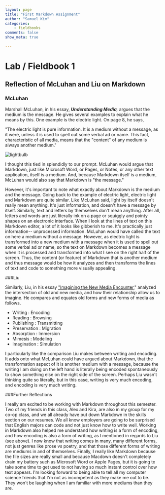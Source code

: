 ```yaml
---
layout: page  
title: "First Markdown Assignment"  
author: "Samuel Kim"  
categories:  
    - fieldbooks  
comments: false   
show_meta: true  
    
---
```


Lab / Fieldbook 1
=======

## Reflection of McLuhan and Liu on Markdown
 
### McLuhan

Marshall McLuhan, in his essay, _**Understanding Media**,_ argues that the medium is the message. He gives several examples to explain what he means by this. One example is the electric light. On page 8, he says, 

"The electric light is pure information. It is a medium without a message, as it were, unless it is used to spell out some verbal ad or name. This fact, characteristic of all media, means that the "content" of any medium is always another medium."
 
![lightbulb](http://www.history.com/s3static/video-thumbnails/AETN-History_VMS/21/133/History_Invention_of_the_Lightbulb_40572_SF_HD_1104x622-16x9.jpg "Lightbulb")
 
I thought this tied in splendidly to our prompt. McLuhan would argue that Markdown, just like Microsoft Word, or Pages, or Notes, or any other text application, itself is a medium. And, because Markdown itself is a medium, McLuhan would also say that Markdown is "the message."

However, it's important to note what exactly about Markdown is the medium and the message. Going back to the example of electric light, electric light and Markdown are quite similar. Like McLuhan said, light by itself doesn't really mean anything. It's just information, and doesn't have a message by itself. Similarly, text and letters by themselves don't mean anything. After all, letters and words are just literally ink on a page or squiggly and pointy shapes on an electronic interface. When I look at the lines of text on this Markdown editor, a lot of it looks like gibberish to me. It's practically just information-- unprocessed information. McLuhan would have called the text on here a medium without a message. However, as electric light is transformed into a new medium with a message when it is used to spell out some verbal ad or name, so the text on Markdown becomes a message when it is processed and transformed into what I see on the right half of the screen. Thus, the content (or feature) of Markdown that is another medium and thus message would be how it analyzes and then transforms the lines of text and code to something more visually appealing. 

###Liu

Similarly, Liu, in his essay ["Imagining the New Media Encounter](http://www.digitalhumanities.org/companion/view?docId=blackwell/9781405148641/9781405148641.xml&chunk.id=ss1-3-1&toc.depth=1&toc.id=ss1-3-1&brand=9781405148641_brand)," analyzed the intersection of old and new media, and how their relationship allow us to imagine. He compares and equates old forms and new forms of media as follows. 

  * Writing : Encoding
  * Reading : Browsing 
  * Publishing : Transmitting
  * Preservation : Migration
  * Absorption : Immersion
  * Mimesis : Modeling
  * Imagination : Simulation

I particularly like the comparison Liu makes between writing and encoding. It adds onto what McLuhan could have argued about Markdown, that the transformation aspect of it is another medium with a message, because the writing I am doing on the left hand is literally being encoded spontaneously to show something else on the right side of the screen. Perhaps Liu wasn't thinking quite so literally, but in this case, writing is very much encoding, and encoding is very much writing. 

###Further Reflections

I really am excited to be working with Markdown throughout this semester. Two of my friends in this class, Alex and Kira, are also in my group for my co-op class, and we all already have put down Markdown in the skills section on our resumes. We all know employers are going to be surprised that English majors can code and not just know how to write well. Working in Markdown also helped me understand how writing is a form of encoding, and how encoding is also a form of writing, as I mentioned in regards to Liu (see above). I now know that writing comes in many, many different forms, not just genres like prose vs poetry, and that those different forms of writing are mediums in and of themselves. Finally, I really like Markdown because the file sizes are really small and because Macdown doesn't completely drain my battery such as Microsoft Word or Apple Pages, but it is going to take some time to get used to not having so much instant control over how text appears. I'm looking forward to being able to tell all my computer science friends that I'm not as incompetent as they make me out to be. They won't be laughing when I am familiar with more mediums than they are. 